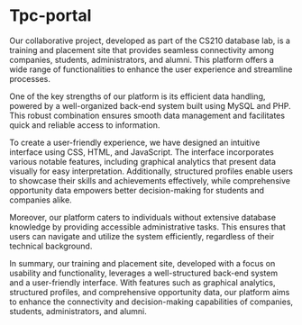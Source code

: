 # Tpc-portal

Our collaborative project, developed as part of the CS210 database lab, is a training and placement site that provides seamless connectivity among companies, students, administrators, and alumni. This platform offers a wide range of functionalities to enhance the user experience and streamline processes.

One of the key strengths of our platform is its efficient data handling, powered by a well-organized back-end system built using MySQL and PHP. This robust combination ensures smooth data management and facilitates quick and reliable access to information.

To create a user-friendly experience, we have designed an intuitive interface using CSS, HTML, and JavaScript. The interface incorporates various notable features, including graphical analytics that present data visually for easy interpretation. Additionally, structured profiles enable users to showcase their skills and achievements effectively, while comprehensive opportunity data empowers better decision-making for students and companies alike.

Moreover, our platform caters to individuals without extensive database knowledge by providing accessible administrative tasks. This ensures that users can navigate and utilize the system efficiently, regardless of their technical background.

In summary, our training and placement site, developed with a focus on usability and functionality, leverages a well-structured back-end system and a user-friendly interface. With features such as graphical analytics, structured profiles, and comprehensive opportunity data, our platform aims to enhance the connectivity and decision-making capabilities of companies, students, administrators, and alumni.
